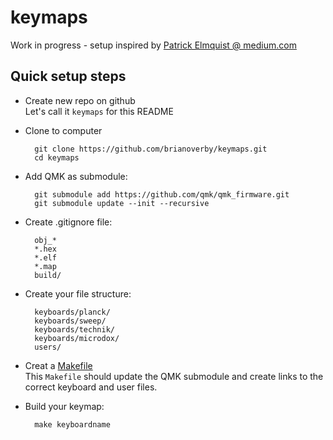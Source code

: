 # keymaps

Work in progress - setup inspired by [Patrick Elmquist @ medium.com](https://medium.com/@patrick.elmquist/separate-keymap-repo-for-qmk-136ff5a419bd)

## Quick setup steps
- Create new repo on github    
  Let's call it `keymaps` for this README

- Clone to computer

        git clone https://github.com/brianoverby/keymaps.git
        cd keymaps
  

- Add QMK as submodule:  

        git submodule add https://github.com/qmk/qmk_firmware.git
        git submodule update --init --recursive

- Create .gitignore file:  

        obj_*  
        *.hex  
        *.elf  
        *.map   
        build/  

- Create your file structure:  

        keyboards/planck/
        keyboards/sweep/
        keyboards/technik/
        keyboards/microdox/
        users/

- Creat a [Makefile](https://github.com/brianoverby/keymaps/blob/main/Makefile)    
  This `Makefile` should update the QMK submodule and create links to the correct keyboard and user files.

- Build your keymap:  

        make keyboardname

